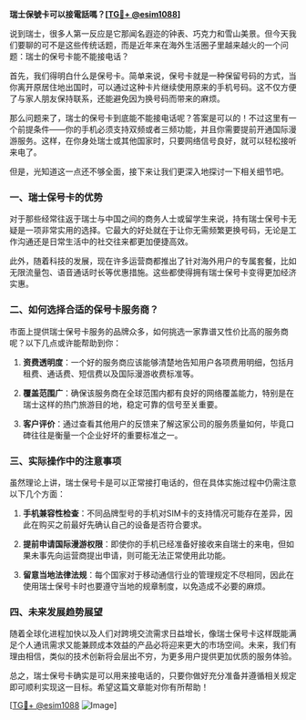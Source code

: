 **瑞士保號卡可以接電話嗎？[[TG💪+ @esim1088](https://t.me/s/esim1088)]**

说到瑞士，很多人第一反应是它那闻名遐迩的钟表、巧克力和雪山美景。但今天我们要聊的可不是这些传统话题，而是近年来在海外生活圈子里越来越火的一个问题：瑞士的保号卡能不能接电话？

首先，我们得明白什么是保号卡。简单来说，保号卡就是一种保留号码的方式，当你离开原居住地出国时，可以通过这种卡片继续使用原来的手机号码。这不仅方便了与家人朋友保持联系，还能避免因为换号码而带来的麻烦。

那么问题来了，瑞士的保号卡到底能不能接电话呢？答案是可以的！不过这里有一个前提条件——你的手机必须支持双频或者三频功能，并且你需要提前开通国际漫游服务。这样，在你身处瑞士或其他国家时，只要网络信号良好，就可以轻松接听来电了。

但是，光知道这一点还不够全面，接下来让我们更深入地探讨一下相关细节吧。

### 一、瑞士保号卡的优势

对于那些经常往返于瑞士与中国之间的商务人士或留学生来说，持有瑞士保号卡无疑是一项非常实用的选择。它最大的好处就在于让你无需频繁更换号码，无论是工作沟通还是日常生活中的社交往来都更加便捷高效。

此外，随着科技的发展，现在许多运营商都推出了针对海外用户的专属套餐，比如无限流量包、语音通话时长等优惠措施。这些都使得拥有瑞士保号卡变得更加经济实惠。

### 二、如何选择合适的保号卡服务商？

市面上提供瑞士保号卡服务的品牌众多，如何挑选一家靠谱又性价比高的服务商呢？以下几点或许能帮助到你：

1. **资费透明度**：一个好的服务商应该能够清楚地告知用户各项费用明细，包括月租费、通话费、短信费以及国际漫游收费标准等。
   
2. **覆盖范围广**：确保该服务商在全球范围内都有良好的网络覆盖能力，特别是在瑞士这样的热门旅游目的地，稳定可靠的信号至关重要。
   
3. **客户评价**：通过查看其他用户的反馈来了解这家公司的服务质量如何，毕竟口碑往往是衡量一个企业好坏的重要标准之一。

### 三、实际操作中的注意事项

虽然理论上讲，瑞士保号卡是可以正常接打电话的，但在具体实施过程中仍需注意以下几个方面：

1. **手机兼容性检查**：不同品牌型号的手机对SIM卡的支持情况可能存在差异，因此在购买之前最好先确认自己的设备是否符合要求。
   
2. **提前申请国际漫游权限**：即使你的手机已经准备好接收来自瑞士的来电，但如果未事先向运营商提出申请，则可能无法正常使用此功能。
   
3. **留意当地法律法规**：每个国家对于移动通信行业的管理规定不尽相同，因此在使用瑞士保号卡时也要遵守当地的规章制度，以免造成不必要的麻烦。

### 四、未来发展趋势展望

随着全球化进程加快以及人们对跨境交流需求日益增长，像瑞士保号卡这样既能满足个人通讯需求又能兼顾成本效益的产品必将迎来更大的市场空间。未来，我们有理由相信，类似的技术创新将会层出不穷，为更多用户提供更加优质的服务体验。

总之，瑞士保号卡确实是可以用来接电话的，只要你做好充分准备并遵循相关规定即可顺利实现这一目标。希望这篇文章能对你有所帮助！

[[TG💪+ @esim1088](https://t.me/s/esim1088) ![Image](https://i.postimg.cc/4NQfJmqS/Snipaste-2025-05-13-00-14-12.png)]